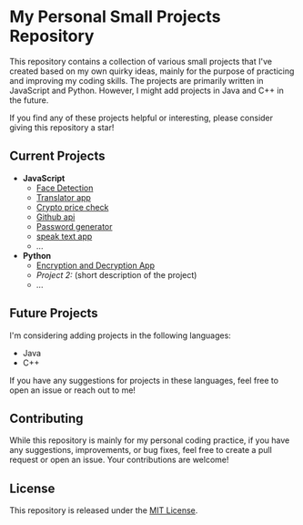 # My Personal Small Projects Repository

This repository contains a collection of various small projects that I've created based on my own quirky ideas, mainly for the purpose of practicing and improving my coding skills. The projects are primarily written in JavaScript and Python. However, I might add projects in Java and C++ in the future.

If you find any of these projects helpful or interesting, please consider giving this repository a star!

## Current Projects

- **JavaScript**
  - [Face Detection](https://github.com/EdisonWhale/Personal_Pratice_Small_Projects/tree/master/Javascript/Face%20Detection)
  - [Translator app](https://github.com/EdisonWhale/Personal_Pratice_Small_Projects/tree/master/Javascript/Translator)
  - [Crypto price check](https://github.com/EdisonWhale/Personal_Pratice_Small_Projects/tree/master/Javascript/crypto%20price%20check)
  - [Github api](https://github.com/EdisonWhale/Personal_Pratice_Small_Projects/tree/master/Javascript/github%20api)
  - [Password generator](https://github.com/EdisonWhale/Personal_Pratice_Small_Projects/tree/master/Javascript/password%20generator)
  - [speak text app](https://github.com/EdisonWhale/Personal_Pratice_Small_Projects/tree/master/Javascript/speak%20text%20app)
  - *...*
- **Python**
  - [Encryption and Decryption App](https://github.com/EdisonWhale/Personal_Pratice_Small_Projects/tree/master/Python/Encryption%20and%20Decryption%20App)
  - *Project 2:* (short description of the project)
  - *...*

## Future Projects

I'm considering adding projects in the following languages:

- Java
- C++

If you have any suggestions for projects in these languages, feel free to open an issue or reach out to me!

## Contributing

While this repository is mainly for my personal coding practice, if you have any suggestions, improvements, or bug fixes, feel free to create a pull request or open an issue. Your contributions are welcome!

## License

This repository is released under the [MIT License](LICENSE).
